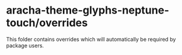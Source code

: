 # aracha-theme-glyphs-neptune-touch/overrides

This folder contains overrides which will automatically be required by package users.

